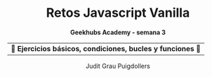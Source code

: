 

<h1 align="center"> Retos Javascript Vanilla</h1>


__<p align="center">Geekhubs Academy - semana 3</p>__

<table align="center">
<tr>
<td><b>🔴 Ejercicios básicos, condiciones, bucles y funciones 🔴
</td>
</tr>
</table> 
<p align="center">Judit Grau Puigdollers</p>